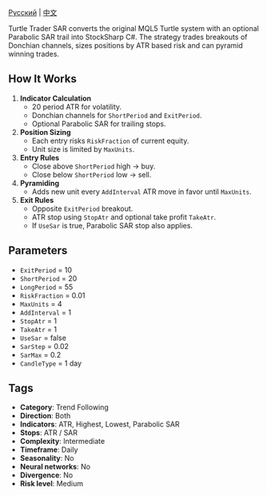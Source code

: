 [Русский](README_ru.md) | [中文](README_cn.md)

Turtle Trader SAR converts the original MQL5 Turtle system with an optional Parabolic SAR trail into StockSharp C#.
The strategy trades breakouts of Donchian channels, sizes positions by ATR based risk and can pyramid winning trades.

## How It Works

1. **Indicator Calculation**
   - 20 period ATR for volatility.
   - Donchian channels for `ShortPeriod` and `ExitPeriod`.
   - Optional Parabolic SAR for trailing stops.
2. **Position Sizing**
   - Each entry risks `RiskFraction` of current equity.
   - Unit size is limited by `MaxUnits`.
3. **Entry Rules**
   - Close above `ShortPeriod` high -> buy.
   - Close below `ShortPeriod` low -> sell.
4. **Pyramiding**
   - Adds new unit every `AddInterval` ATR move in favor until `MaxUnits`.
5. **Exit Rules**
   - Opposite `ExitPeriod` breakout.
   - ATR stop using `StopAtr` and optional take profit `TakeAtr`.
   - If `UseSar` is true, Parabolic SAR stop also applies.

## Parameters

- `ExitPeriod` = 10
- `ShortPeriod` = 20
- `LongPeriod` = 55
- `RiskFraction` = 0.01
- `MaxUnits` = 4
- `AddInterval` = 1
- `StopAtr` = 1
- `TakeAtr` = 1
- `UseSar` = false
- `SarStep` = 0.02
- `SarMax` = 0.2
- `CandleType` = 1 day

## Tags

- **Category**: Trend Following
- **Direction**: Both
- **Indicators**: ATR, Highest, Lowest, Parabolic SAR
- **Stops**: ATR / SAR
- **Complexity**: Intermediate
- **Timeframe**: Daily
- **Seasonality**: No
- **Neural networks**: No
- **Divergence**: No
- **Risk level**: Medium
